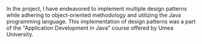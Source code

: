 In the project, I have endeavored to implement multiple design patterns while adhering to object-oriented methodology and utilizing the Java programming language.
This implementation of design patterns was a part of the "Application Development in Java" course offered by Umea University.

